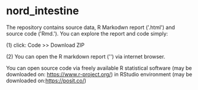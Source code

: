 # nord_intestine

The repository contains source data, R Markodwn report ('.html') and source code ('Rmd.'). You can explore the report and code simply:

(1) click: Code >> Download ZIP

(2)
You can open the R markdown report ('') via internet browser.

You can open source code via freely available R statistical software (may be downloaded on: https://www.r-project.org/) in RStudio environment (may be downloaded on:https://posit.co/)
